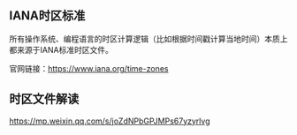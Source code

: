 
## IANA时区标准

所有操作系统、编程语言的时区计算逻辑（比如根据时间戳计算当地时间）本质上都来源于IANA标准时区文件。

官网链接：https://www.iana.org/time-zones

## 时区文件解读
https://mp.weixin.qq.com/s/joZdNPbGPJMPs67yzyrlvg